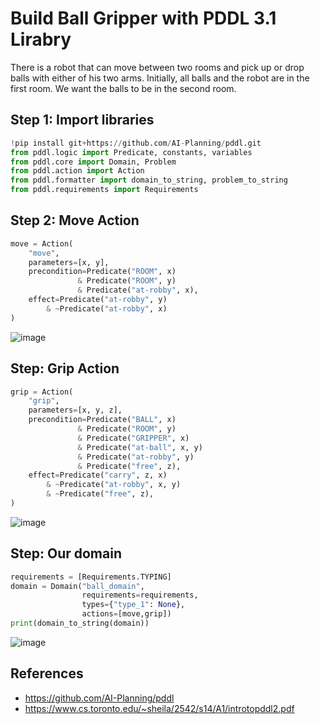 # Build Ball Gripper with PDDL 3.1 Lirabry

There is a robot that can move between two rooms and pick up or drop balls with either of
his two arms. Initially, all balls and the robot are in the first room. We want the balls to be in
the second room.

## Step 1: Import libraries
```python
!pip install git+https://github.com/AI-Planning/pddl.git
from pddl.logic import Predicate, constants, variables
from pddl.core import Domain, Problem
from pddl.action import Action
from pddl.formatter import domain_to_string, problem_to_string
from pddl.requirements import Requirements
```

## Step 2: Move Action
```python
move = Action(
    "move",
    parameters=[x, y],
    precondition=Predicate("ROOM", x) 
               & Predicate("ROOM", y) 
               & Predicate("at-robby", x),
    effect=Predicate("at-robby", y) 
        & ~Predicate("at-robby", x)
)
```
![image](https://github.com/hughiephan/DPL/assets/16631121/dffa40b4-e037-4d69-bf48-098c3567b11e)

## Step: Grip Action
```python
grip = Action(
    "grip",
    parameters=[x, y, z],
    precondition=Predicate("BALL", x) 
               & Predicate("ROOM", y) 
               & Predicate("GRIPPER", x)
               & Predicate("at-ball", x, y)
               & Predicate("at-robby", y)
               & Predicate("free", z),
    effect=Predicate("carry", z, x) 
        & ~Predicate("at-robby", x, y)
        & ~Predicate("free", z),
)
```

![image](https://github.com/hughiephan/DPL/assets/16631121/ed7adf6b-a649-472b-b444-87ec3246731f)


## Step: Our domain
```python
requirements = [Requirements.TYPING]
domain = Domain("ball_domain",
                requirements=requirements,
                types={"type_1": None},
                actions=[move,grip])
print(domain_to_string(domain))
```

![image](https://github.com/hughiephan/DPL/assets/16631121/723ca674-28c7-4609-bedc-97001bcaeb2d)

## References
- https://github.com/AI-Planning/pddl
- https://www.cs.toronto.edu/~sheila/2542/s14/A1/introtopddl2.pdf
